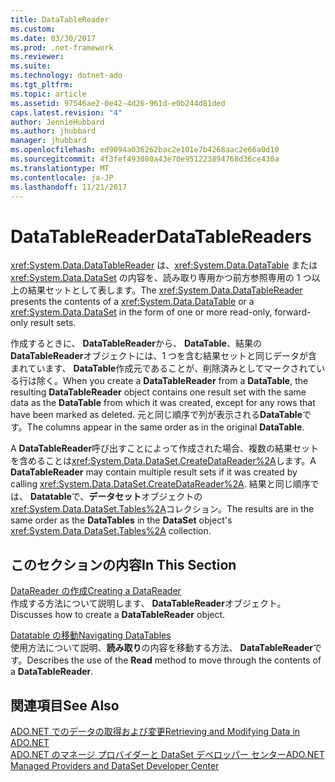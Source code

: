 ```yaml
---
title: DataTableReader
ms.custom: 
ms.date: 03/30/2017
ms.prod: .net-framework
ms.reviewer: 
ms.suite: 
ms.technology: dotnet-ado
ms.tgt_pltfrm: 
ms.topic: article
ms.assetid: 97546ae2-0e42-4d26-961d-e0b244d81ded
caps.latest.revision: "4"
author: JennieHubbard
ms.author: jhubbard
manager: jhubbard
ms.openlocfilehash: ed9094a036262bac2e101e7b4268aac2e66a0d10
ms.sourcegitcommit: 4f3fef493080a43e70e951223894768d36ce430a
ms.translationtype: MT
ms.contentlocale: ja-JP
ms.lasthandoff: 11/21/2017
---
```

# <a name="datatablereaders"></a><span data-ttu-id="edb98-102">DataTableReader</span><span class="sxs-lookup"><span data-stu-id="edb98-102">DataTableReaders</span></span>
<span data-ttu-id="edb98-103"><xref:System.Data.DataTableReader> は、<xref:System.Data.DataTable> または <xref:System.Data.DataSet> の内容を、読み取り専用かつ前方参照専用の 1 つ以上の結果セットとして表します。</span><span class="sxs-lookup"><span data-stu-id="edb98-103">The <xref:System.Data.DataTableReader> presents the contents of a <xref:System.Data.DataTable> or a <xref:System.Data.DataSet> in the form of one or more read-only, forward-only result sets.</span></span>  
  
 <span data-ttu-id="edb98-104">作成するときに、 **DataTableReader**から、 **DataTable**、結果の**DataTableReader**オブジェクトには、1 つを含む結果セットと同じデータが含まれています、 **DataTable**作成元であることが、削除済みとしてマークされている行は除く。</span><span class="sxs-lookup"><span data-stu-id="edb98-104">When you create a **DataTableReader** from a **DataTable**, the resulting **DataTableReader** object contains one result set with the same data as the **DataTable** from which it was created, except for any rows that have been marked as deleted.</span></span> <span data-ttu-id="edb98-105">元と同じ順序で列が表示される**DataTable**です。</span><span class="sxs-lookup"><span data-stu-id="edb98-105">The columns appear in the same order as in the original **DataTable**.</span></span>  
  
 <span data-ttu-id="edb98-106">A **DataTableReader**呼び出すことによって作成された場合、複数の結果セットを含めることは<xref:System.Data.DataSet.CreateDataReader%2A>します。</span><span class="sxs-lookup"><span data-stu-id="edb98-106">A **DataTableReader** may contain multiple result sets if it was created by calling <xref:System.Data.DataSet.CreateDataReader%2A>.</span></span> <span data-ttu-id="edb98-107">結果と同じ順序では、 **Datatable**で、**データセット**オブジェクトの<xref:System.Data.DataSet.Tables%2A>コレクション。</span><span class="sxs-lookup"><span data-stu-id="edb98-107">The results are in the same order as the **DataTables** in the **DataSet** object's <xref:System.Data.DataSet.Tables%2A> collection.</span></span>  
  
## <a name="in-this-section"></a><span data-ttu-id="edb98-108">このセクションの内容</span><span class="sxs-lookup"><span data-stu-id="edb98-108">In This Section</span></span>  
 [<span data-ttu-id="edb98-109">DataReader の作成</span><span class="sxs-lookup"><span data-stu-id="edb98-109">Creating a DataReader</span></span>](../../../../../docs/framework/data/adonet/dataset-datatable-dataview/creating-a-datareader.md)  
 <span data-ttu-id="edb98-110">作成する方法について説明します、 **DataTableReader**オブジェクト。</span><span class="sxs-lookup"><span data-stu-id="edb98-110">Discusses how to create a **DataTableReader** object.</span></span>  
  
 [<span data-ttu-id="edb98-111">Datatable の移動</span><span class="sxs-lookup"><span data-stu-id="edb98-111">Navigating DataTables</span></span>](../../../../../docs/framework/data/adonet/dataset-datatable-dataview/navigating-datatables.md)  
 <span data-ttu-id="edb98-112">使用方法について説明、**読み取り**の内容を移動する方法、 **DataTableReader**です。</span><span class="sxs-lookup"><span data-stu-id="edb98-112">Describes the use of the **Read** method to move through the contents of a **DataTableReader**.</span></span>  
  
## <a name="see-also"></a><span data-ttu-id="edb98-113">関連項目</span><span class="sxs-lookup"><span data-stu-id="edb98-113">See Also</span></span>  
 [<span data-ttu-id="edb98-114">ADO.NET でのデータの取得および変更</span><span class="sxs-lookup"><span data-stu-id="edb98-114">Retrieving and Modifying Data in ADO.NET</span></span>](../../../../../docs/framework/data/adonet/retrieving-and-modifying-data.md)  
 [<span data-ttu-id="edb98-115">ADO.NET のマネージ プロバイダーと DataSet デベロッパー センター</span><span class="sxs-lookup"><span data-stu-id="edb98-115">ADO.NET Managed Providers and DataSet Developer Center</span></span>](http://go.microsoft.com/fwlink/?LinkId=217917)
